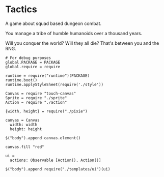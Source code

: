 Tactics
=======

A game about squad based dungeon combat.

You manage a tribe of humble humanoids over a thousand years.

Will you conquer the world? Will they all die? That's between you and the RNG.

    # For debug purposes
    global.PACKAGE = PACKAGE
    global.require = require

    runtime = require("runtime")(PACKAGE)
    runtime.boot()
    runtime.applyStyleSheet(require('./style'))

    Canvas = require "touch-canvas"
    Sprite = require "./sprite"
    Action = require "./action"

    {width, height} = require("./pixie")

    canvas = Canvas
      width: width
      height: height

    $("body").append canvas.element()
    
    canvas.fill "red"

    ui =
      actions: Observable [Action(), Action()]

    $("body").append require("./templates/ui")(ui)

